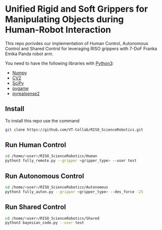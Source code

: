 # Unified Rigid and Soft Grippers for Manipulating Objects during Human-Robot Interaction

This repo porivdes our implementation of Human Control, Autonomous Control and Shared Control for leveraging RISO grippers with 7-DoF Franka Emika Panda robot arm.

You need to have the following libraries with [Python3](https://www.python.org/):

- [Numpy](https://numpy.org/)
- [CV2](https://pypi.org/project/opencv-python/)
- [SciPy](https://scipy.org/)
- [pygame](https://www.pygame.org/news)
- [pyrealsense2](https://pypi.org/project/pyrealsense2/)

## Install 
To install this repo use the command 

```bash
git clone https://github.com/VT-Collab/RISO_ScienceRobotics.git
```
## Run Human Control
```bash
cd /home/<user>/RISO_ScienceRobotics/Human
python3 fully_remote.py --gripper <gripper_type> --user test
```
## Run Autonomous Control
```bash
cd /home/<user>/RISO_ScienceRobotics/Autonomous
python3 fully_auton.py --gripper <gripper_type> --des_force -25
```

## Run Shared Control
```bash
cd /home/<user>/RISO_ScienceRobotics/Shared
python3 bayesian_code.py --user test
```